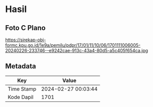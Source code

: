 # Hasil

## Foto C Plano

https://sirekap-obj-formc.kpu.go.id/1e9a/pemilu/pdpr/17/01/11/10/06/1701111006005-20240226-233746--e9242cae-913c-43a4-80d5-a5c405f654ca.jpg


## Metadata

| Key        | Value               |
| ---------- | ------------------- |
| Time Stamp | 2024-02-27 00:03:44 |
| Kode Dapil | 1701                |




